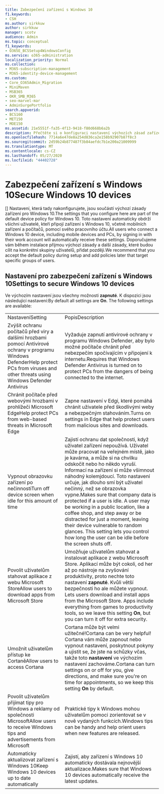 ```yaml
---
title: Zabezpečení zařízení s Windows 10
f1.keywords:
- CSH
ms.author: sirkkuw
author: sirkkuw
manager: scotv
audience: Admin
ms.topic: conceptual
f1_keywords:
- O365E_BCSSetup4WindowsConfig
ms.service: o365-administration
localization_priority: Normal
ms.collection:
- M365-subscription-management
- M365-identity-device-management
ms.custom:
- Core_O365Admin_Migration
- MiniMaven
- MSB365
- OKR_SMB_M365
- seo-marvel-mar
- AdminSurgePortfolio
search.appverid:
- BCS160
- MET150
- MOE150
ms.assetid: 21e5551f-fa35-4f13-9418-f80d668b6a2b
description: Přečtěte si o konfiguraci nastavení výchozích zásad zařízení, které libovolné zařízení s Windows 10 obdrží po přihlášení k jejich pracovnímu nebo školnímu účtu.
ms.openlocfilehash: 7714a6e47de8a254d836ca2e158b92907b87f8c3
ms.sourcegitcommit: 2d59b24b877487f3b84aefdc7b1e200a21009999
ms.translationtype: MT
ms.contentlocale: cs-CZ
ms.lasthandoff: 05/27/2020
ms.locfileid: "44402728"
---
```

# <a name="secure-windows-10-devices"></a><span data-ttu-id="414ea-103">Zabezpečení zařízení s Windows 10</span><span class="sxs-lookup"><span data-stu-id="414ea-103">Secure Windows 10 devices</span></span>

<span data-ttu-id="414ea-104">[] Nastavení, která tady nakonfigurujete, jsou součástí výchozí zásady zařízení pro Windows 10.</span><span class="sxs-lookup"><span data-stu-id="414ea-104">The settings that you configure here are part of the default device policy for Windows 10.</span></span> <span data-ttu-id="414ea-105">Toto nastavení automaticky obdrží všichni uživatelé, kteří připojí zařízení s Windows 10, včetně mobilních zařízení a počítačů, pomocí svého pracovního účtu.</span><span class="sxs-lookup"><span data-stu-id="414ea-105">All users who connect a Windows 10 device, including mobile devices and PCs, by signing in with their work account will automatically receive these settings.</span></span> <span data-ttu-id="414ea-106">Doporučujeme vám během instalace přijmou výchozí zásady a další zásady, které budou cílit na konkrétní skupiny uživatelů, přidat později.</span><span class="sxs-lookup"><span data-stu-id="414ea-106">We recommend that you accept the default policy during setup and add policies later that target specific groups of users.</span></span>
  
## <a name="settings-to-secure-windows-10-devices"></a><span data-ttu-id="414ea-107">Nastavení pro zabezpečení zařízení s Windows 10</span><span class="sxs-lookup"><span data-stu-id="414ea-107">Settings to secure Windows 10 devices</span></span>

<span data-ttu-id="414ea-p102">Ve výchozím nastavení jsou všechny možnosti **zapnuté**. K dispozici jsou následující nastavení:</span><span class="sxs-lookup"><span data-stu-id="414ea-p102">By default all settings are **On**. The following settings are available:</span></span>
  
|||
|:-----|:-----|
|<span data-ttu-id="414ea-110">Nastavení</span><span class="sxs-lookup"><span data-stu-id="414ea-110">Setting</span></span>  <br/> |<span data-ttu-id="414ea-111">Popis</span><span class="sxs-lookup"><span data-stu-id="414ea-111">Description</span></span>  <br/> |
|<span data-ttu-id="414ea-112">Zvýšit ochranu počítačů před viry a dalšími hrozbami pomocí Antivirové ochrany v programu Windows Defender</span><span class="sxs-lookup"><span data-stu-id="414ea-112">Help protect PCs from viruses and other threats using Windows Defender Antivirus</span></span>  <br/> |<span data-ttu-id="414ea-113">Vyžaduje zapnutí antivirové ochrany v programu Windows Defender, aby bylo možné počítače chránit před nebezpečím spočívajícím v připojení k internetu.</span><span class="sxs-lookup"><span data-stu-id="414ea-113">Requires that Windows Defender Antivirus is turned on to protect PCs from the dangers of being connected to the internet.</span></span>  <br/> |
|<span data-ttu-id="414ea-114">Chránit počítače před webovými hrozbami v prohlížeči Microsoft Edge</span><span class="sxs-lookup"><span data-stu-id="414ea-114">Help protect PCs from web-based threats in Microsoft Edge</span></span>  <br/> |<span data-ttu-id="414ea-115">Zapne nastavení v Edgi, které pomáhá chránit uživatele před škodlivými weby a nebezpečným stahováním.</span><span class="sxs-lookup"><span data-stu-id="414ea-115">Turns on settings in Edge that help protect users from malicious sites and downloads.</span></span>  <br/> |
|<span data-ttu-id="414ea-116">Vypnout obrazovku zařízení po nečinnosti</span><span class="sxs-lookup"><span data-stu-id="414ea-116">Turn off device screen when idle for this amount of time</span></span>  <br/> |<span data-ttu-id="414ea-p103">Zajistí ochranu dat společnosti, když uživatel zařízení nepoužívá. Uživatel může pracovat na veřejném místě, jako je kavárna, a může si na chvilku odskočit nebo ho někdo vyruší. Informací na zařízení si může všimnout náhodný kolemjdoucí. Toto nastavení určuje, jak dlouho smí být uživatel nečinný, než se obrazovka vypne.</span><span class="sxs-lookup"><span data-stu-id="414ea-p103">Makes sure that company data is protected if a user is idle. A user may be working in a public location, like a coffee shop, and step away or be distracted for just a moment, leaving their device vulnerable to random glances. This setting lets you control how long the user can be idle before the screen shuts off.</span></span>  <br/> |
|<span data-ttu-id="414ea-120">Povolit uživatelům stahovat aplikace z webu Microsoft Store</span><span class="sxs-lookup"><span data-stu-id="414ea-120">Allow users to download apps from Microsoft Store</span></span>  <br/> |<span data-ttu-id="414ea-p104">Umožňuje uživatelům stahovat a instalovat aplikace z webu Microsoft Store. Aplikací může být cokoli, od her až po nástroje na zvyšování produktivity, proto nechte toto nastavení **zapnuté**. Kvůli větší bezpečnosti ho ale můžete vypnout.  </span><span class="sxs-lookup"><span data-stu-id="414ea-p104">Lets users download and install apps from the Microsoft Store. Apps include everything from games to productivity tools, so we leave this setting **On**, but you can turn it off for extra security.  </span></span><br/> |
|<span data-ttu-id="414ea-123">Umožnit uživatelům přístup ke Cortaně</span><span class="sxs-lookup"><span data-stu-id="414ea-123">Allow users to access Cortana</span></span>  <br/> |<span data-ttu-id="414ea-124">Cortana může být velmi užitečné!</span><span class="sxs-lookup"><span data-stu-id="414ea-124">Cortana can be very helpful!</span></span> <span data-ttu-id="414ea-125">Cortana vám může zapnout nebo vypnout nastavení, poskytnout pokyny a ujistit se, že jste na schůzky včas, takže toto **nastavení** ve výchozím nastavení zachováme.</span><span class="sxs-lookup"><span data-stu-id="414ea-125">Cortana can turn settings on or off for you, give directions, and make sure you're on time for appointments, so we keep this setting **On** by default.</span></span>  <br/> |
|<span data-ttu-id="414ea-126">Povolit uživatelům přijímat tipy pro Windows a reklamy od společnosti Microsoft</span><span class="sxs-lookup"><span data-stu-id="414ea-126">Allow users to receive Windows tips and advertisements from Microsoft</span></span>  <br/> |<span data-ttu-id="414ea-127">Praktické tipy k Windows mohou uživatelům pomoci zorientovat se v nově vydaných funkcích.</span><span class="sxs-lookup"><span data-stu-id="414ea-127">Windows tips can be handy and help orient users when new features are released.</span></span>  <br/> |
|<span data-ttu-id="414ea-128">Automaticky aktualizovat zařízení s Windows 10</span><span class="sxs-lookup"><span data-stu-id="414ea-128">Keep Windows 10 devices up to date automatically</span></span>  <br/> |<span data-ttu-id="414ea-129">Zajistí, aby zařízení s Windows 10 automaticky dostávala nejnovější aktualizace.</span><span class="sxs-lookup"><span data-stu-id="414ea-129">Makes sure that Windows 10 devices automatically receive the latest updates.</span></span>  <br/> |
   

